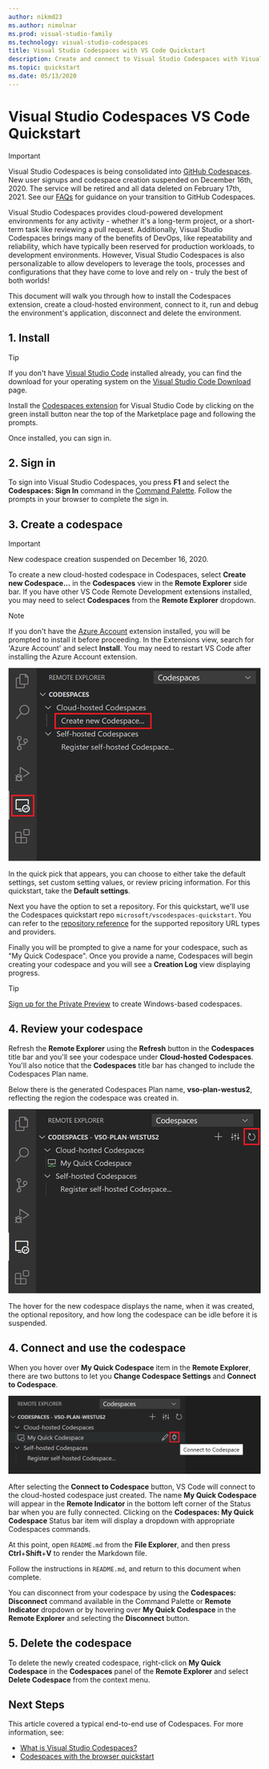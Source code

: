 ```yaml
---
author: nikmd23
ms.author: nimolnar
ms.prod: visual-studio-family
ms.technology: visual-studio-codespaces
title: Visual Studio Codespaces with VS Code Quickstart
description: Create and connect to Visual Studio Codespaces with Visual Studio Code.
ms.topic: quickstart
ms.date: 05/13/2020
---
```


# Visual Studio Codespaces VS Code Quickstart

> [!IMPORTANT] 
> Visual Studio Codespaces is being consolidated into [GitHub Codespaces](https://github.com/features/codespaces). New user signups and codespace creation suspended on December 16th, 2020. The service will be retired and all data deleted on February 17th, 2021. See our [FAQs](https://docs.microsoft.com/visualstudio/codespaces/resources/consolidation-faq#im-a-current-visual-studio-codespaces-user-how-do-i-move-to-the-github-beta) for guidance on your transition to GitHub Codespaces.

Visual Studio Codespaces provides cloud-powered development environments for any activity - whether it's a long-term project, or a short-term task like reviewing a pull request. Additionally, Visual Studio Codespaces brings many of the benefits of DevOps, like repeatability and reliability, which have typically been reserved for production workloads, to development environments. However, Visual Studio Codespaces is also personalizable to allow developers to leverage the tools, processes and configurations that they have come to love and rely on - truly the best of both worlds!

This document will walk you through how to install the Codespaces extension, create a cloud-hosted environment, connect to it, run and debug the environment's application, disconnect and delete the environment.

## 1. Install

> [!TIP]
> If you don't have [Visual Studio Code](https://code.visualstudio.com/) installed already, you can find the download for your operating system on the [Visual Studio Code Download](https://code.visualstudio.com/download) page.

Install the [Codespaces extension](https://aka.ms/vso-dl) for Visual Studio Code by clicking on the green install button near the top of the Marketplace page and following the prompts.

Once installed, you can sign in.

## 2. Sign in

To sign into Visual Studio Codespaces, you press **F1** and select the **Codespaces: Sign In** command in the [Command Palette](https://code.visualstudio.com/docs/getstarted/userinterface#_command-palette). Follow the prompts in your browser to complete the sign in.

## 3. Create a codespace

> [!IMPORTANT]
> New codespace creation suspended on December 16, 2020.

To create a new cloud-hosted codespace in Codespaces, select **Create new Codespace...** in the **Codespaces** view in the **Remote Explorer** side bar. If you have other VS Code Remote Development extensions installed, you may need to select **Codespaces** from the **Remote Explorer** dropdown.

> [!NOTE]
> If you don't have the [Azure Account](https://marketplace.visualstudio.com/items?itemName=ms-vscode.azure-account) extension installed, you will be prompted to install it before proceeding. In the Extensions view, search for 'Azure Account' and select **Install**. You may need to restart VS Code after installing the Azure Account extension.

![Create codespace in Visual Studio Code](../images/create-env-vsc-01.png)

In the quick pick that appears, you can choose to either take the default settings, set custom setting values, or review pricing information. For this quickstart, take the **Default settings**.

Next you have the option to set a repository. For this quickstart, we'll use the Codespaces quickstart repo `microsoft/vscodespaces-quickstart`. You can refer to the [repository reference](../reference/repository.md) for the supported repository URL types and providers.

Finally you will be prompted to give a name for your codespace, such as "My Quick Codespace". Once you provide a name, Codespaces will begin creating your codespace and you will see a **Creation Log** view displaying progress.

> [!TIP]
> [Sign up for the Private Preview](https://aka.ms/vsfutures-signup) to create Windows-based codespaces.

## 4. Review your codespace

Refresh the **Remote Explorer** using the **Refresh** button in the **Codespaces** title bar and you'll see your codespace under **Cloud-hosted Codespaces**. You'll also notice that the **Codespaces** title bar has changed to include the Codespaces Plan name. 

Below there is the generated Codespaces Plan name, **vso-plan-westus2**, reflecting the region the codespace was created in.

![Refreshed Remote Explorer showing new codespace](../images/refresh-remote-explorer-vsc.png)

The hover for the new codespace displays the name, when it was created, the optional repository, and how long the codespace can be idle before it is suspended.

## 4. Connect and use the codespace

When you hover over **My Quick Codespace** item in the **Remote Explorer**, there are two buttons to let you **Change Codespace Settings** and **Connect to Codespace**. 

![Connect to Codespace button](../images/connect-codespace-vsc.png)

After selecting the **Connect to Codespace** button, VS Code will connect to the cloud-hosted codespace just created. The name **My Quick Codespace** will appear in the **Remote Indicator** in the bottom left corner of the Status bar when you are fully connected. Clicking on the **Codespaces: My Quick Codespace** Status bar item will display a dropdown with appropriate Codespaces commands.

At this point, open `README.md` from the **File Explorer**, and then press **Ctrl**+**Shift**+**V** to render the Markdown file.

Follow the instructions in `README.md`, and return to this document when complete. 

You can disconnect from your codespace by using the **Codespaces: Disconnect** command available in the Command Palette or **Remote Indicator** dropdown or by hovering over **My Quick Codespace** in the **Remote Explorer** and selecting the **Disconnect** button.

## 5. Delete the codespace

To delete the newly created codespace, right-click on **My Quick Codespace** in the **Codespaces** panel of the **Remote Explorer** and select **Delete Codespace** from the context menu.

## Next Steps

This article covered a typical end-to-end use of Codespaces. For more information, see:

- [What is Visual Studio Codespaces?](../overview/what-is-vsonline.md)
- [Codespaces with the browser quickstart](../quickstarts/browser.md)